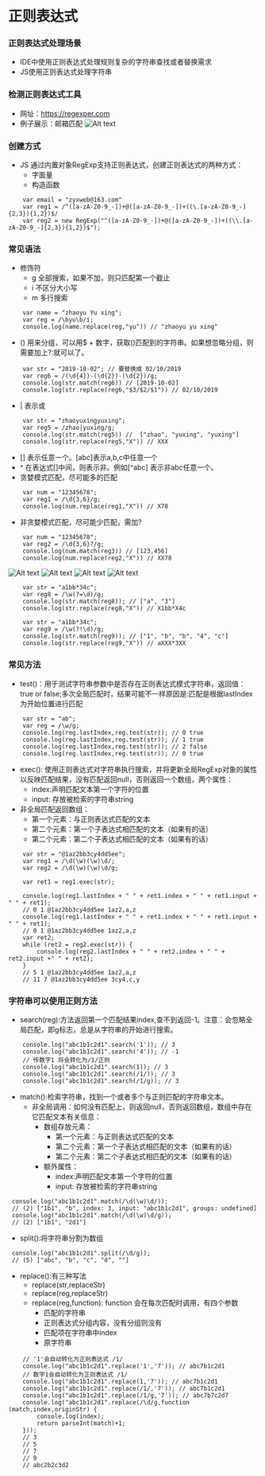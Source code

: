 # 正则表达式
### 正则表达式处理场景
* IDE中使用正则表达式处理规则复杂的字符串查找或者替换需求
* JS使用正则表达式处理字符串

### 检测正则表达式工具
	
* 网址：https://regexper.com
* 例子展示：邮箱匹配
	![Alt text](./1570004387206.png)

### 创建方式
* JS 通过内置对象RegExp支持正则表达式，创建正则表达式的两种方式：
	* 字面量
	* 构造函数
``` 
	var email = "zyxweb@163.com"
	var reg1 = /^([a-zA-Z0-9_-])+@([a-zA-Z0-9_-])+((\.[a-zA-Z0-9_-]{2,3}){1,2})$/
	var reg2 = new RegExp("^([a-zA-Z0-9_-])+@([a-zA-Z0-9_-])+((\\.[a-zA-Z0-9_-]{2,3}){1,2})$");
``` 

### 常见语法
* 修饰符
	* g 全部搜索，如果不加，则只匹配第一个截止
	* i  不区分大小写
	* m 多行搜索

``` 
	var name = "zhaoyu Yu xing";
	var reg = /\byu\b/i;
	console.log(name.replace(reg,"yu")) // "zhaoyu yu xing"
```
	
* () 用来分组，可以用$ + 数字，获取()匹配到的字符串。如果想忽略分组，则需要加上?:就可以了。

``` 
    var str = "2019-10-02"; // 要替换成 02/10/2019
    var reg6 = /(\d{4})-(\d{2})-(\d{2})/g;
    console.log(str.match(reg6)) // [2019-10-02]
    console.log(str.replace(reg6,"$3/$2/$1")) // 02/10/2019
```

* | 表示或
``` 
    var str = "zhaoyuxingyuxing";
    var reg5 = /zhao|yuxing/g;
    console.log(str.match(reg5)) //  ["zhao", "yuxing", "yuxing"]
    console.log(str.replace(reg5,"X")) // XXX
```
* [] 表示任意一个。[abc]表示a,b,c中任意一个
* ^ 在表达式[]中间，则表示非。例如[^abc] 表示非abc任意一个。
* 贪婪模式匹配，尽可能多的匹配
``` 
    var num = "12345678";
    var reg1 = /\d{3,6}/g;
    console.log(num.replace(reg1,"X")) // X78
```

* 非贪婪模式匹配，尽可能少匹配，需加?
``` 
    var num = "12345678";
    var reg2 = /\d{3,6}?/g;
    console.log(num.match(reg3)) // [123,456]
    console.log(num.replace(reg2,"X")) // XX78
```

![Alt text](./1570008430349.png)
![Alt text](./1570008523022.png)
![Alt text](./1570010783743.png)
![Alt text](./1570013533154.png)
``` 
    var str = "a1bb*34c";
    var reg8 = /\w(?=\d)/g;
    console.log(str.match(reg8)); // ["a", "3"]
    console.log(str.replace(reg8,"X")) // X1bb*X4c
``` 

``` 
    var str = "a1bb*34c";
    var reg9 = /\w(?!\d)/g;
    console.log(str.match(reg9)); // ["1", "b", "b", "4", "c"]
    console.log(str.replace(reg9,"X")) // aXXX*3XX
``` 
### 常见方法
* test()：用于测试字符串参数中是否存在正则表达式模式字符串，返回值：true or false;多次全局匹配时，结果可能不一样原因是:匹配是根据lastIndex为开始位置进行匹配
``` 
    var str = "ab";
    var reg = /\w/g;
    console.log(reg.lastIndex,reg.test(str)); // 0 true
    console.log(reg.lastIndex,reg.test(str)); // 1 true
    console.log(reg.lastIndex,reg.test(str)); // 2 false
    console.log(reg.lastIndex,reg.test(str)); // 0 true
```
* exec(): 使用正则表达式对字符串执行搜索，并将更新全局RegExp对象的属性以反映匹配结果，没有匹配返回null，否则返回一个数组，两个属性：
	* index:声明匹配文本第一个字符的位置
	* input: 存放被检索的字符串string
* 非全局匹配返回数组：
	* 第一个元素：与正则表达式匹配的文本
	* 第二个元素：第一个子表达式相匹配的文本（如果有的话）
	* 第二个元素：第二个子表达式相匹配的文本（如果有的话）
```
    var str = "@1az2bb3cy4dd5ee";
    var reg1 = /\d(\w)(\w)\d/;
    var reg2 = /\d(\w)(\w)\d/g;

    var ret1 = reg1.exec(str);

    console.log(reg1.lastIndex + " " + ret1.index + " " + ret1.input + " " + ret1); 
    // 0 1 @1az2bb3cy4dd5ee 1az2,a,z
    console.log(reg1.lastIndex + " " + ret1.index + " " + ret1.input + " " + ret1); 
    // 0 1 @1az2bb3cy4dd5ee 1az2,a,z
    var ret2;
    while (ret2 = reg2.exec(str)) {
        console.log(reg2.lastIndex + " " + ret2.index + " " + ret2.input +" " + ret2);
    }
    // 5 1 @1az2bb3cy4dd5ee 1az2,a,z
    // 11 7 @1az2bb3cy4dd5ee 3cy4,c,y
```
### 字符串可以使用正则方法
* search(reg):方法返回第一个匹配结果index,查不到返回-1。注意：会忽略全局匹配，即g标志，总是从字符串的开始进行搜索。
```
    console.log("abc1b1c2d1".search('1')); // 3
    console.log("abc1b1c2d1".search('4')); // -1
    // 传数字1 将会转化为/1/正则
    console.log("abc1b1c2d1".search(1)); // 3
    console.log("abc1b1c2d1".search(/1/)); // 3
    console.log("abc1b1c2d1".search(/1/g)); // 3
```
* match():检索字符串，找到一个或者多个与正则匹配的字符串文本。
	* 非全局调用：如何没有匹配上，则返回null，否则返回数组，数组中存在它匹配文本有关信息：
		* 数组存放元素：
			*	第一个元素：与正则表达式匹配的文本
			*  第二个元素：第一个子表达式相匹配的文本（如果有的话）
			*  第二个元素：第二个子表达式相匹配的文本（如果有的话） 
		* 额外属性：
			* index:声明匹配文本第一个字符的位置
			* input: 存放被检索的字符串string
	
``` 
 console.log("abc1b1c2d1".match(/\d(\w)\d/));
 // (2) ["1b1", "b", index: 3, input: "abc1b1c2d1", groups: undefined]
 console.log("abc1b1c2d1".match(/\d(\w)\d/g)); 
 // (2) ["1b1", "2d1"]
```

* split():将字符串分割为数组

``` 
 console.log("abc1b1c2d1".split(/\d/g));
 // (5) ["abc", "b", "c", "d", ""]
``` 

* replace():有三种写法
	*  replace(str,replaceStr) 
	*  replace(reg,replaceStr) 
	*   replace(reg,function): function 会在每次匹配时调用，有四个参数
		* 匹配的字符串
		* 正则表达式分组内容，没有分组则没有
		* 匹配项在字符串中index
		* 原字符串  

``` 
    // '1'会自动转化为正则表达式 /1/
    console.log("abc1b1c2d1".replace('1','7')); // abc7b1c2d1
    // 数字1会自动转化为正则表达式 /1/
    console.log("abc1b1c2d1".replace(1,'7')); // abc7b1c2d1
    console.log("abc1b1c2d1".replace(/1/,'7')); // abc7b1c2d1
    console.log("abc1b1c2d1".replace(/1/g,'7')); // abc7b7c2d7
    console.log("abc1b1c2d1".replace(/\d/g,function (match,index,originStr) {
        console.log(index);
        return parseInt(match)+1;
    }));
    // 3
    // 5
    // 7
    // 9
    // abc2b2c3d2
```